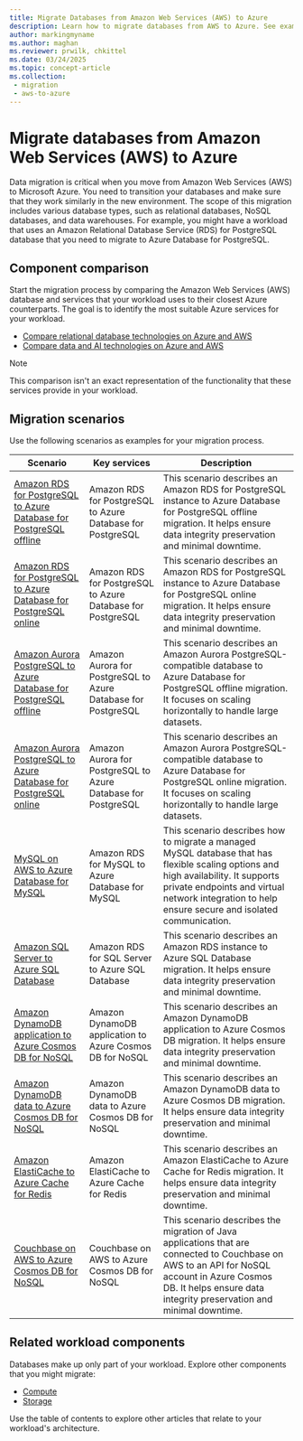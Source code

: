 ```yaml
---
title: Migrate Databases from Amazon Web Services (AWS) to Azure
description: Learn how to migrate databases from AWS to Azure. See example scenarios for relational database, NoSQL database, and data warehouse migration.
author: markingmyname
ms.author: maghan
ms.reviewer: prwilk, chkittel
ms.date: 03/24/2025
ms.topic: concept-article
ms.collection: 
 - migration
 - aws-to-azure
---
```


# Migrate databases from Amazon Web Services (AWS) to Azure

Data migration is critical when you move from Amazon Web Services (AWS) to Microsoft Azure. You need to transition your databases and make sure that they work similarly in the new environment. The scope of this migration includes various database types, such as relational databases, NoSQL databases, and data warehouses. For example, you might have a workload that uses an Amazon Relational Database Service (RDS) for PostgreSQL database that you need to migrate to Azure Database for PostgreSQL.

## Component comparison

Start the migration process by comparing the Amazon Web Services (AWS) database and services that your workload uses to their closest Azure counterparts. The goal is to identify the most suitable Azure services for your workload.

- [Compare relational database technologies on Azure and AWS](/azure/architecture/aws-professional/databases)
- [Compare data and AI technologies on Azure and AWS](/azure/architecture/aws-professional/data-ai)

> [!NOTE]
> This comparison isn't an exact representation of the functionality that these services provide in your workload.

## Migration scenarios

Use the following scenarios as examples for your migration process.

| Scenario | Key services | Description |
| --- | --- | --- |
| [Amazon RDS for PostgreSQL to Azure Database for PostgreSQL offline](/azure/postgresql/migrate/migration-service/tutorial-migration-service-aws-offline) | Amazon RDS for PostgreSQL to Azure Database for PostgreSQL | This scenario describes an Amazon RDS for PostgreSQL instance to Azure Database for PostgreSQL offline migration. It helps ensure data integrity preservation and minimal downtime. |
| [Amazon RDS for PostgreSQL to Azure Database for PostgreSQL online](/azure/postgresql/migrate/migration-service/tutorial-migration-service-aws-online) | Amazon RDS for PostgreSQL to Azure Database for PostgreSQL | This scenario describes an Amazon RDS for PostgreSQL instance to Azure Database for PostgreSQL online migration. It helps ensure data integrity preservation and minimal downtime. |
| [Amazon Aurora PostgreSQL to Azure Database for PostgreSQL offline](/azure/postgresql/migrate/migration-service/tutorial-migration-service-aurora-offline) | Amazon Aurora for PostgreSQL to Azure Database for PostgreSQL | This scenario describes an Amazon Aurora PostgreSQL-compatible database to Azure Database for PostgreSQL offline migration. It focuses on scaling horizontally to handle large datasets. |
| [Amazon Aurora PostgreSQL to Azure Database for PostgreSQL online](/azure/postgresql/migrate/migration-service/tutorial-migration-service-aurora-online) | Amazon Aurora for PostgreSQL to Azure Database for PostgreSQL | This scenario describes an Amazon Aurora PostgreSQL-compatible database to Azure Database for PostgreSQL online migration. It focuses on scaling horizontally to handle large datasets. |
| [MySQL on AWS to Azure Database for MySQL](/azure/mysql/flexible-server/how-to-migrate-rds-mysql-data-in-replication) | Amazon RDS for MySQL to Azure Database for MySQL | This scenario describes how to migrate a managed MySQL database that has flexible scaling options and high availability. It supports private endpoints and virtual network integration to help ensure secure and isolated communication. |
| [Amazon SQL Server to Azure SQL Database](/data-migration/sql-server/database/guide) | Amazon RDS for SQL Server to Azure SQL Database | This scenario describes an Amazon RDS instance to Azure SQL Database migration. It helps ensure data integrity preservation and minimal downtime. |
| [Amazon DynamoDB application to Azure Cosmos DB for NoSQL](/azure/cosmos-db/nosql/dynamodb-data-migration-cosmos-db) | Amazon DynamoDB application to Azure Cosmos DB for NoSQL | This scenario describes an Amazon DynamoDB application to Azure Cosmos DB migration. It helps ensure data integrity preservation and minimal downtime. |
| [Amazon DynamoDB data to Azure Cosmos DB for NoSQL](/azure/cosmos-db/nosql/dynamodb-data-migration-cosmos-db) | Amazon DynamoDB data to Azure Cosmos DB for NoSQL | This scenario describes an Amazon DynamoDB data to Azure Cosmos DB migration. It helps ensure data integrity preservation and minimal downtime. |
| [Amazon ElastiCache to Azure Cache for Redis](/azure/azure-cache-for-redis/cache-migration-guide) | Amazon ElastiCache to Azure Cache for Redis | This scenario describes an Amazon ElastiCache to Azure Cache for Redis migration. It helps ensure data integrity preservation and minimal downtime. |
| [Couchbase on AWS to Azure Cosmos DB for NoSQL](/azure/cosmos-db/nosql/couchbase-cosmos-migration) | Couchbase on AWS to Azure Cosmos DB for NoSQL | This scenario describes the migration of Java applications that are connected to Couchbase on AWS to an API for NoSQL account in Azure Cosmos DB. It helps ensure data integrity preservation and minimal downtime. |

## Related workload components

Databases make up only part of your workload. Explore other components that you might migrate:

- [Compute](./migrate-compute-from-aws.md)
- [Storage](./migrate-storage-from-aws.md)

Use the table of contents to explore other articles that relate to your workload's architecture.
